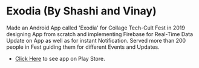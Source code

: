 # Exodia (By Shashi and Vinay)
Made an Android App called 'Exodia' for Collage Tech-Cult Fest in 2019 designing App from scratch and implementing Firebase for Real-Time Data Update on App as well as for instant Notification. Served more than 200 people in Fest guiding them for different Events and Updates.

+ [Click Here](https://play.google.com/store/apps/details?id=in.exodia.exodia&hl=ln) to see app on Play Store.
